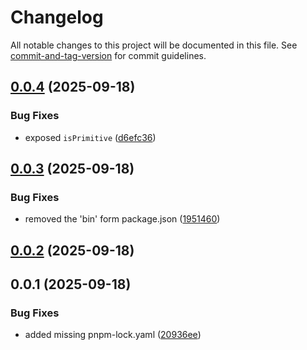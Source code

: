 # Changelog

All notable changes to this project will be documented in this file. See [commit-and-tag-version](https://github.com/absolute-version/commit-and-tag-version) for commit guidelines.

## [0.0.4](https://github.com/uboness/xjson/compare/v0.0.3...v0.0.4) (2025-09-18)


### Bug Fixes

* exposed `isPrimitive` ([d6efc36](https://github.com/uboness/xjson/commit/d6efc367346fbb6b42fc0134f19446b54ec934fb))

## [0.0.3](https://github.com/uboness/xjson/compare/v0.0.2...v0.0.3) (2025-09-18)


### Bug Fixes

* removed the 'bin' form package.json ([1951460](https://github.com/uboness/xjson/commit/19514603fef50e22be1e342290b49ecd425cc592))

## [0.0.2](https://github.com/uboness/xjson/compare/v0.0.1...v0.0.2) (2025-09-18)

## 0.0.1 (2025-09-18)


### Bug Fixes

* added missing pnpm-lock.yaml ([20936ee](https://github.com/uboness/xjson/commit/20936eee9d792adb410ff82f28fad028b2299135))
